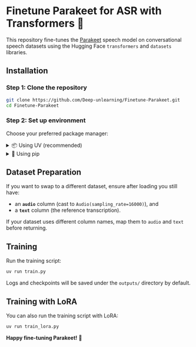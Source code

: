# Finetune Parakeet for ASR with Transformers 🤗

This repository fine-tunes the [Parakeet](https://github.com/NVIDIA/Parakeet) speech model on conversational speech datasets using the Hugging Face `transformers` and `datasets` libraries.

## Installation

### Step 1: Clone the repository

```bash
git clone https://github.com/Deep-unlearning/Finetune-Parakeet.git
cd Finetune-Parakeet
```

### Step 2: Set up environment

Choose your preferred package manager:

<details>
<summary>📦 Using UV (recommended)</summary>

[Install `uv`](https://docs.astral.sh/uv/getting-started/installation/)

```bash
uv venv .venv --python 3.10 && source .venv/bin/activate
uv pip install -r requirements.txt
```

</details>

<details>
<summary>🐍 Using pip</summary>

```bash
python -m venv .venv --python 3.10 && source .venv/bin/activate
pip install --upgrade pip
pip install -r requirements.txt
```

</details>

## Dataset Preparation

If you want to swap to a different dataset, ensure after loading you still have:

* an **`audio`** column (cast to `Audio(sampling_rate=16000)`), and
* a **`text`** column (the reference transcription).

If your dataset uses different column names, map them to `audio` and `text` before returning.

## Training

Run the training script:

```bash
uv run train.py
```

Logs and checkpoints will be saved under the `outputs/` directory by default.

## Training with LoRA

You can also run the training script with LoRA:

```bash
uv run train_lora.py
```

**Happy fine-tuning Parakeet!** 🚀
